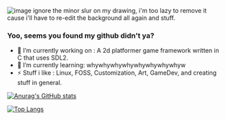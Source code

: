 ![image](https://user-images.githubusercontent.com/70679402/183266195-1183918d-ac3f-4eb0-8a93-25d4817f9635.png)
ignore the minor slur on my drawing, i'm too lazy to remove it cause i'll have to re-edit the background all again and stuff.

### Yoo, seems you found my github didn't ya?

- 🔭 I’m currently working on :
  A 2d platformer game framework written in C that uses SDL2.
- 🌱 I’m currently learning:
  whywhywhywhywhywhywhywhyw
- ⚡ Stuff i like :
  Linux, FOSS, Customization, Art, GameDev, and creating stuff in general.



[![Anurag's GitHub stats](https://github-readme-stats.vercel.app/api?username=MayonnaiseTraveler&show_icons=true&count_private=true&theme=merko)](https://github.com/anuraghazra/github-readme-stats)

[![Top Langs](https://github-readme-stats.vercel.app/api/top-langs/?username=MayonnaiseTraveler&theme=merko&exclude_repo=dotfiles&langs_count=7)](https://github.com/anuraghazra/github-readme-stats)

